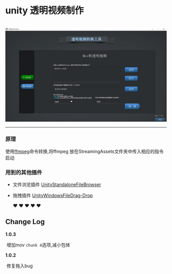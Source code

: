 ﻿# unity 透明视频制作

&nbsp;
![](Images/11.jpg)

---

### 原理

使用[ffmpeg](http://ffmpeg.org/)命令转换,将ffmpeg 放在StreamingAssets文件夹中传入相应的指令启动

### 用到的其他插件
* 文件浏览插件
    [UnityStandaloneFileBrowser](https://github.com/gkngkc/UnityStandaloneFileBrowser)
* 拖拽插件
    [UnityWindowsFileDrag-Drop](https://github.com/Bunny83/UnityWindowsFileDrag-Drop)

   :heart: :heart: :heart: :heart: :heart:

## Change Log

**1.0.3**

​	增加mov `chunk 4`选项,减小包体

**1.0.2** 

​	修复拖入bug